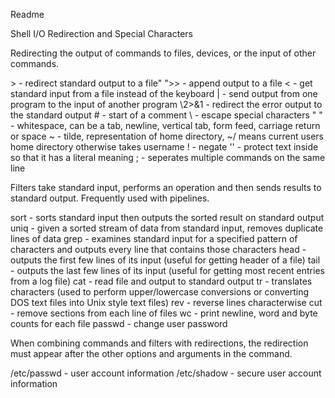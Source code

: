 Readme

Shell I/O Redirection and Special Characters

Redirecting the output of commands to files, devices, or the input of other commands.

\> - redirect standard output to a file"
"\>> - append output to a file
\< - get standard input from a file instead of the keyboard
\| - send output from one program to the input of another program
\2>&1 - redirect the error output to the standard output
\# - start of a comment
\\ - escape special characters
\" " - whitespace, can be a tab, newline, vertical tab, form feed, carriage return or space
\~ - tilde, representation of home directory, \~/ means current users home directory otherwise takes username
\! - negate
\'' - protect text inside so that it has a literal meaning
\; - seperates multiple commands on the same line

Filters take standard input, performs an operation and then sends results to standard output. Frequently used with pipelines.

sort - sorts standard input then outputs the sorted result on standard output
uniq - given a sorted stream of data from standard input, removes duplicate lines of data
grep - examines standard input for a specified pattern of characters and outputs every line that contains those characters
head - outputs the first few lines of its input (useful for getting header of a file)
tail - outputs the last few lines of its input (useful for getting most recent entries from a log file)
cat - read file and output to standard output
tr - translates characters (used to perform upper/lowercase conversions or converting DOS text files into Unix style text files)
rev - reverse lines characterwise
cut - remove sections from each line of files
wc - print newline, word and byte counts for each file
passwd - change user password

When combining commands and filters with redirections, the redirection must appear after the other options and arguments in the command.

\/etc\/passwd - user account information
\/etc\/shadow - secure user account information